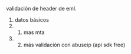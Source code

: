 validación de header de eml.

1) datos básicos
2) 1)  mas mta
3) 2) más validación con abuseip (api sdk free)
   
